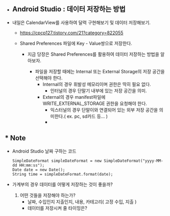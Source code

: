 * ## Android Studio : 데이터 저장하는 방법

  

* 내일은 CalendarView를 사용하여 달력 구현해보기 및 데이터 저장해보기.

  - https://cpcp127.tistory.com/21?category=822055

  

  * Shared Preferences 파일에 Key - Value쌍으로 저장한다.

    * 지금 당장은 Shared Preferences를 활용하여 데이터 저장하는 방법을 알아보자.

      

      * 파일을 저장할 때에는 Internal 또는 External Storage의 저장 공간을 선택해야 한다.
        * Internal의 경우 휘발성 메모리이며 권한은 딱히 필요 없다.
          * 인터널의 경우 단말기 내부에 있는 저장 공간을 의미.
        * External의 경우 manifest파일에 WRITE_EXTERNAL_STORAGE 권한을 요청해야 한다.
          * 익스터널의 경우 단말이와 연결되어 있는 외부 저장 공간을 의미한다.( ex. pc, sd카드 등... )
          * <uses-permission android:name="android.permission.WRITE_EXTERNAL_STORAGE" />
          
          

## * Note

* Android Studio 날짜 구하는 코드

  ```
  SimpleDateFormat simpleDateFormat = new SimpleDateFormat("yyyy-MM-dd HH:mm:ss");
  Date date = new Date();
  String time = simpleDateFormat.format(date);
  ```

* 가계부의 경우 데이터를 어떻게 저장하는 것이 좋을까?
  1. 어떤 것들을 저장해야 하는가?
     - 날짜, 수입인지 지출인지, 내용, 카테고리( 고정 수입, 지출 )
     - 데이터를 저장시켜 줄 타이밍은?
